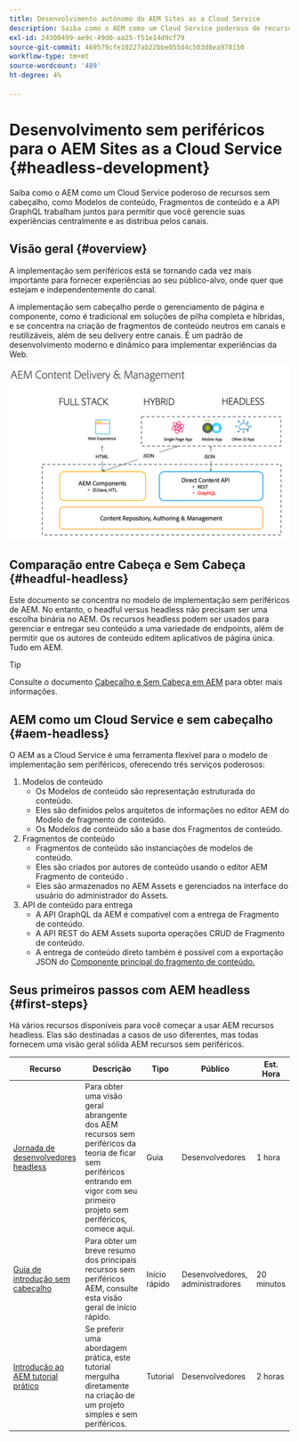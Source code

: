 ```yaml
---
title: Desenvolvimento autônomo do AEM Sites as a Cloud Service
description: Saiba como o AEM como um Cloud Service poderoso de recursos sem cabeçalho, como Modelos de conteúdo, Fragmentos de conteúdo e a API GraphQL trabalham juntos para permitir que você gerencie suas experiências centralmente e as distribua pelos canais.
exl-id: 24300499-ae9c-49d0-aa25-f51e14d9cf79
source-git-commit: 469579cfe10227ab22bbe055d4c503d8ea978150
workflow-type: tm+mt
source-wordcount: '489'
ht-degree: 4%

---
```



# Desenvolvimento sem periféricos para o AEM Sites as a Cloud Service {#headless-development}

Saiba como o AEM como um Cloud Service poderoso de recursos sem cabeçalho, como Modelos de conteúdo, Fragmentos de conteúdo e a API GraphQL trabalham juntos para permitir que você gerencie suas experiências centralmente e as distribua pelos canais.

## Visão geral {#overview}

A implementação sem periféricos está se tornando cada vez mais importante para fornecer experiências ao seu público-alvo, onde quer que estejam e independentemente do canal.

A implementação sem cabeçalho perde o gerenciamento de página e componente, como é tradicional em soluções de pilha completa e híbridas, e se concentra na criação de fragmentos de conteúdo neutros em canais e reutilizáveis, além de seu delivery entre canais. É um padrão de desenvolvimento moderno e dinâmico para implementar experiências da Web.

![Modelos de implementação de AEM](assets/aem-implementation-models.png)

## Comparação entre Cabeça e Sem Cabeça {#headful-headless}

Este documento se concentra no modelo de implementação sem periféricos de AEM. No entanto, o headful versus headless não precisam ser uma escolha binária no AEM. Os recursos headless podem ser usados para gerenciar e entregar seu conteúdo a uma variedade de endpoints, além de permitir que os autores de conteúdo editem aplicativos de página única. Tudo em AEM.

>[!TIP]
>
>Consulte o documento [Cabeçalho e Sem Cabeça em AEM](/help/implementing/developing/headful-headless.md) para obter mais informações.

## AEM como um Cloud Service e sem cabeçalho {#aem-headless}

O AEM as a Cloud Service é uma ferramenta flexível para o modelo de implementação sem periféricos, oferecendo três serviços poderosos:

1. Modelos de conteúdo
   * Os Modelos de conteúdo são representação estruturada do conteúdo.
   * Eles são definidos pelos arquitetos de informações no editor AEM do Modelo de fragmento de conteúdo.
   * Os Modelos de conteúdo são a base dos Fragmentos de conteúdo.
1. Fragmentos de conteúdo
   * Fragmentos de conteúdo são instanciações de modelos de conteúdo.
   * Eles são criados por autores de conteúdo usando o editor AEM Fragmento de conteúdo .
   * Eles são armazenados no AEM Assets e gerenciados na interface do usuário do administrador do Assets.
1. API de conteúdo para entrega
   * A API GraphQL da AEM é compatível com a entrega de Fragmento de conteúdo.
   * A API REST do AEM Assets suporta operações CRUD de Fragmento de conteúdo.
   * A entrega de conteúdo direto também é possível com a exportação JSON do [Componente principal do fragmento de conteúdo.](https://docs.adobe.com/content/help/pt-BR/experience-manager-core-components/using/components/content-fragment-component.html)

## Seus primeiros passos com AEM headless {#first-steps}

Há vários recursos disponíveis para você começar a usar AEM recursos headless. Elas são destinadas a casos de uso diferentes, mas todas fornecem uma visão geral sólida AEM recursos sem periféricos.

| Recurso | Descrição | Tipo | Público | Est. Hora |
|---|---|---|---|---|
| [Jornada de desenvolvedores headless](/help/implementing/developing/headless-journey/overview.md) | Para obter uma visão geral abrangente dos AEM recursos sem periféricos da teoria de ficar sem periféricos entrando em vigor com seu primeiro projeto sem periféricos, comece aqui. | Guia | Desenvolvedores | 1 hora |
| [Guia de introdução sem cabeçalho](/help/implementing/developing/headless/getting-started/introduction.md) | Para obter um breve resumo dos principais recursos sem periféricos AEM, consulte esta visão geral de início rápido. | Início rápido | Desenvolvedores, administradores | 20 minutos |
| [Introdução ao AEM tutorial prático](https://experienceleague.adobe.com/docs/experience-manager-learn/getting-started-with-aem-headless/graphql/multi-step/overview.html) | Se preferir uma abordagem prática, este tutorial mergulha diretamente na criação de um projeto simples e sem periféricos. | Tutorial | Desenvolvedores | 2 horas |

